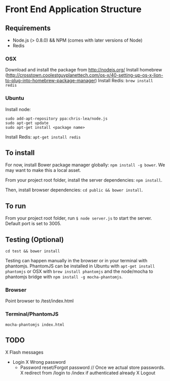 Front End Application Structure
=================================

Requirements
------------

* Node.js (> 0.8.0) && NPM (comes with later versions of Node)
* Redis

### OSX
Download and install the package from http://nodejs.org/
Install homebrew (http://crosstown.coolestguyplanettech.com/os-x/40-setting-up-os-x-lion-to-plug-into-homebrew-package-manager)
Install Redis: `brew install redis`

### Ubuntu

Install node:

    sudo add-apt-repository ppa:chris-lea/node.js
    sudo apt-get update
    sudo apt-get install <package name>

Install Redis: `apt-get install redis`


To install
----------

For now, install Bower package manager globally: `npm install -g bower`. We may want to make this a local asset.

From your project root folder, install the server dependencies: `npm install`.

Then, install browser dependencies: `cd public && bower install`.


To run
------

From your project root folder, run `$ node server.js` to start the server. Default port is set to 3005.

Testing (Optional)
------------------

`cd test && bower install`

Testing can happen manually in the browser or in your terminal with phantomjs. PhantomJS can be installed in Ubuntu with `apt-get install phantomjs` or OSX with `brew install phantomjs` and the node/mocha to phantomjs bridge with `npm install -g mocha-phantomjs`.

### Browser
Point browser to /test/index.html

### Terminal/PhantomJS
`mocha-phantomjs index.html`


TODO
----

X Flash messages
* Login
  X Wrong password
  - Password reset/Forgot password // Once we actual store passwords.
  X redirect from /login to /index if authenticated already
  X Logout
